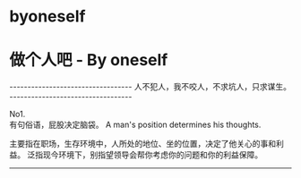 # byoneself
<H1>做个人吧 - By oneself</H1>
----------------------------------
人不犯人，我不咬人，不求坑人，只求谋生。
----------------------------------

No1.  
有句俗语，屁股决定脑袋。 A man's position determines his thoughts.

主要指在职场，生存环境中，人所处的地位、坐的位置，决定了他关心的事和利益。
泛指现今环境下，别指望领导会帮你考虑你的问题和你的利益保障。

----------------------------------

